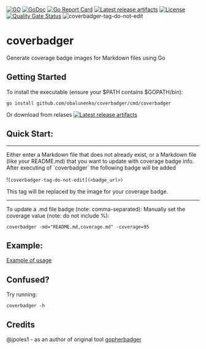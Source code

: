 [![GO](https://img.shields.io/github/go-mod/go-version/obalunenko/coverbadger)](https://golang.org/doc/devel/release.html)
[![GoDoc](https://godoc.org/github.com/obalunenko/coverbadger?status.svg)](https://godoc.org/github.com/obalunenko/coverbadger)
[![Go Report Card](https://goreportcard.com/badge/github.com/obalunenko/coverbadger)](https://goreportcard.com/report/github.com/obalunenko/coverbadger)
[![Latest release artifacts](https://img.shields.io/github/v/release/obalunenko/coverbadger)](https://github.com/obalunenko/coverbadger/releases/latest)
[![License](https://img.shields.io/github/license/obalunenko/coverbadger)](/LICENSE)
[![Quality Gate Status](https://sonarcloud.io/api/project_badges/measure?project=obalunenko_coverbadger&metric=alert_status)](https://sonarcloud.io/summary/new_code?id=obalunenko_coverbadger)
![coverbadger-tag-do-not-edit](https://img.shields.io/badge/coverage-59.68%25-brightgreen?longCache=true&style=flat)

# coverbadger
Generate coverage badge images for Markdown files using Go

## Getting Started

To install the executable (ensure your $PATH contains $GOPATH/bin):

```
go install github.com/obalunenko/coverbadger/cmd/coverbadger
```
Or download from relases [![Latest release artifacts](https://img.shields.io/github/v/release/obalunenko/coverbadger)](https://github.com/obalunenko/coverbadger/releases/latest)

## Quick Start:

<hr>
Either enter a Markdown file that does not already exist, or a Markdown file (like your README.md) that you want to update with coverage badge info.
After executing of `coverbadger` the following badge will be added

!`[coverbadger-tag-do-not-edit](<badge_url>)`

This tag will be replaced by the image for your coverage badge.

<hr>
To update a .md file badge (note: comma-separated):
Manually set the coverage value (note: do not include %):

`coverbadger -md="README.md,coverage.md" -coverage=95`

## Example:

[Example of usage](https://github.com/obalunenko/coverbadger/blob/master/scripts/update-readme-coverage.sh)


## Confused?

Try running:

```
coverbadger -h
```

## Credits

@jpoles1 - as an author of original tool [gopherbadger](https://github.com/jpoles1/gopherbadger)

